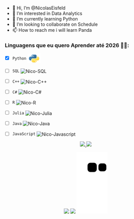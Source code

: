 - 👋 Hi, I’m @NicolasEisfeld
- 👀 I’m interested in Data Analytics
- 🌱 I’m currently learning Python
- 💞️ I’m looking to collaborate on Schedule  
- 📫 How to reach me i will learn Panda

### Linguagens que eu quero **Aprender** até 2026	:man_technologist::
- [x] ```Python``` <img align="center" alt="Nico-Python" height="30" width="40" src="https://raw.githubusercontent.com/devicons/devicon/master/icons/python/python-original.svg">
- [ ] ```SQL``` <img align="center" alt="Nico-SQL" height="30" width="40" src="https://cdn.jsdelivr.net/gh/devicons/devicon/icons/mysql/mysql-original.svg" />
- [ ] ```C++``` <img align="center" alt="Nico-C++" height="30" width="40" src="https://cdn.jsdelivr.net/gh/devicons/devicon/icons/cplusplus/cplusplus-original.svg" />
- [ ] ```C#``` <img align="center" alt="Nico-C#" height="30" width="40" src="https://cdn.jsdelivr.net/gh/devicons/devicon/icons/csharp/csharp-original.svg" />
- [ ] ```R``` <img align="center" alt="Nico-R" height="30" width="40" src="https://cdn.jsdelivr.net/gh/devicons/devicon/icons/r/r-original.svg" />
- [ ] ```Julia``` <img align="center" alt="Nico-Julia" height="30" width="40" src="https://cdn.jsdelivr.net/gh/devicons/devicon/icons/julia/julia-original.svg" />
- [ ] ```Java``` <img align="center" alt="Nico-Java" height="30" width="40" src="https://cdn.jsdelivr.net/gh/devicons/devicon/icons/java/java-original.svg" />
- [ ] ```JavaScript``` <img align="center" alt="Nico-Javascript" height="30" width="40" src="https://cdn.jsdelivr.net/gh/devicons/devicon/icons/javascript/javascript-original.svg" />

 
 
<div align="center">
  <a href="https://www.instagram.com/nico_eisfeld">
  <img height="180em" src="https://github-readme-stats.vercel.app/api?username=NicolasEisfeld&show_icons=true&theme=dark&include_all_commits=true&count_private=true"/>
  <img height="180em" src="https://github-readme-stats.vercel.app/api/top-langs/?username=NicolasEisfeld&layout=compact&langs_count=7&theme=dark"/>
    
<a href="https://instagram.com/nico_eisfeld" target="_blank"><img src="https://img.shields.io/badge/-Instagram-%23E4405F?style=for-the-badge&logo=instagram&logoColor=black" target="_blank"></a>
<a href="https://www.linkedin.com/in/nicolas-eisfeld-08796a191/" target="_blank"><img src="https://img.shields.io/badge/LinkedIn-0077B5?style=for-the-badge&logo=linkedin&logoColor=white" target="_blank"></a>
![Snake animation](https://github.com/rafaballerini/rafaballerini/blob/output/github-contribution-grid-snake.svg)
 



